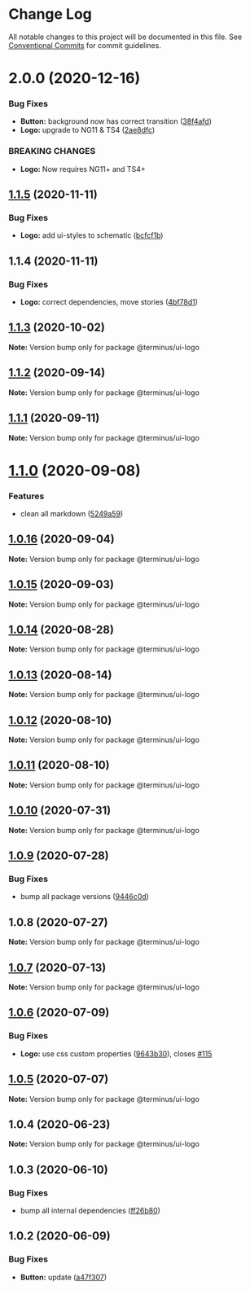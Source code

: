 # Change Log

All notable changes to this project will be documented in this file.
See [Conventional Commits](https://conventionalcommits.org) for commit guidelines.

# 2.0.0 (2020-12-16)


### Bug Fixes

* **Button:** background now has correct transition ([38f4afd](https://github.com/GetTerminus/terminus-oss/commit/38f4afd779813eab15ceea23b760ff5e6940c7bc))
* **Logo:** upgrade to NG11 & TS4 ([2ae8dfc](https://github.com/GetTerminus/terminus-oss/commit/2ae8dfcd1300f577a40461eaa9bcb6bae571dd89))


### BREAKING CHANGES

* **Logo:** Now requires NG11+ and TS4+





## [1.1.5](https://github.com/GetTerminus/terminus-oss/compare/@terminus/ui-logo@1.1.4...@terminus/ui-logo@1.1.5) (2020-11-11)


### Bug Fixes

* **Logo:** add ui-styles to schematic ([bcfcf1b](https://github.com/GetTerminus/terminus-oss/commit/bcfcf1b9bc1b44e0f391b8d04246e9053e2c54da))





## 1.1.4 (2020-11-11)


### Bug Fixes

* **Logo:** correct dependencies, move stories ([4bf78d1](https://github.com/GetTerminus/terminus-oss/commit/4bf78d11f73c1da176c09ba5891355d37bd40556))





## [1.1.3](https://github.com/GetTerminus/terminus-oss/compare/@terminus/ui-logo@1.1.2...@terminus/ui-logo@1.1.3) (2020-10-02)

**Note:** Version bump only for package @terminus/ui-logo





## [1.1.2](https://github.com/GetTerminus/terminus-oss/compare/@terminus/ui-logo@1.1.1...@terminus/ui-logo@1.1.2) (2020-09-14)

**Note:** Version bump only for package @terminus/ui-logo





## [1.1.1](https://github.com/GetTerminus/terminus-oss/compare/@terminus/ui-logo@1.1.0...@terminus/ui-logo@1.1.1) (2020-09-11)

**Note:** Version bump only for package @terminus/ui-logo





# [1.1.0](https://github.com/GetTerminus/terminus-oss/compare/@terminus/ui-logo@1.0.16...@terminus/ui-logo@1.1.0) (2020-09-08)


### Features

* clean all markdown ([5249a59](https://github.com/GetTerminus/terminus-oss/commit/5249a59486be63b6d9a0be7a801defb9b6adcedc))





## [1.0.16](https://github.com/GetTerminus/terminus-oss/compare/@terminus/ui-logo@1.0.15...@terminus/ui-logo@1.0.16) (2020-09-04)

**Note:** Version bump only for package @terminus/ui-logo





## [1.0.15](https://github.com/GetTerminus/terminus-oss/compare/@terminus/ui-logo@1.0.14...@terminus/ui-logo@1.0.15) (2020-09-03)

**Note:** Version bump only for package @terminus/ui-logo

## [1.0.14](https://github.com/GetTerminus/terminus-oss/compare/@terminus/ui-logo@1.0.13...@terminus/ui-logo@1.0.14) (2020-08-28)

**Note:** Version bump only for package @terminus/ui-logo

## [1.0.13](https://github.com/GetTerminus/terminus-oss/compare/@terminus/ui-logo@1.0.12...@terminus/ui-logo@1.0.13) (2020-08-14)

**Note:** Version bump only for package @terminus/ui-logo

## [1.0.12](https://github.com/GetTerminus/terminus-oss/compare/@terminus/ui-logo@1.0.11...@terminus/ui-logo@1.0.12) (2020-08-10)

**Note:** Version bump only for package @terminus/ui-logo

## [1.0.11](https://github.com/GetTerminus/terminus-oss/compare/@terminus/ui-logo@1.0.10...@terminus/ui-logo@1.0.11) (2020-08-10)

**Note:** Version bump only for package @terminus/ui-logo

## [1.0.10](https://github.com/GetTerminus/terminus-oss/compare/@terminus/ui-logo@1.0.9...@terminus/ui-logo@1.0.10) (2020-07-31)

**Note:** Version bump only for package @terminus/ui-logo

## [1.0.9](https://github.com/GetTerminus/terminus-oss/compare/@terminus/ui-logo@1.0.8...@terminus/ui-logo@1.0.9) (2020-07-28)

### Bug Fixes

* bump all package versions ([9446c0d](https://github.com/GetTerminus/terminus-oss/commit/9446c0d5cde3bd693cfba7cabbfd2db443a47b00))

## 1.0.8 (2020-07-27)

**Note:** Version bump only for package @terminus/ui-logo

## [1.0.7](https://github.com/GetTerminus/terminus-oss/compare/@terminus/ui-logo@1.0.6...@terminus/ui-logo@1.0.7) (2020-07-13)

**Note:** Version bump only for package @terminus/ui-logo

## [1.0.6](https://github.com/GetTerminus/terminus-oss/compare/@terminus/ui-logo@1.0.5...@terminus/ui-logo@1.0.6) (2020-07-09)

### Bug Fixes

* **Logo:** use css custom properties ([9643b30](https://github.com/GetTerminus/terminus-oss/commit/9643b301cdb1ef7dd1b392e533804bc616b663a0)), closes [#115](https://github.com/GetTerminus/terminus-oss/issues/115)

## [1.0.5](https://github.com/GetTerminus/terminus-oss/compare/@terminus/ui-logo@1.0.4...@terminus/ui-logo@1.0.5) (2020-07-07)

**Note:** Version bump only for package @terminus/ui-logo

## 1.0.4 (2020-06-23)

**Note:** Version bump only for package @terminus/ui-logo

## 1.0.3 (2020-06-10)

### Bug Fixes

* bump all internal dependencies ([ff26b80](https://github.com/GetTerminus/terminus-oss/commit/ff26b806bb599401f006996be5b567a378e68ef3))

## 1.0.2 (2020-06-09)

### Bug Fixes

* **Button:** update ([a47f307](https://github.com/GetTerminus/terminus-oss/commit/a47f30757b9216d6ee76788c117e76eacf5289e5))
